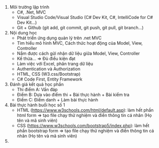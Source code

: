 1. Môi trường lập trình
   - C#, .Net, MVC
   - Visual Studio Code/Visual Studio (C# Dev Kit, C#, IntelliCode for C# Dev Kit...)
   - Git + Github (git add, git commit, git push, git pull, git branch...)
2. Nội dung học
   - Phát triển ứng dụng quản lý trên .net MVC
   - Tìm hiểu mô hình MVC, Cách thức hoạt động của Model, View, Controller
   - Nắm được cách gửi nhận dữ liệu giữa Model, View, Controller
   - Kế thừa... => Đủ điều kiện đạt
   - Làm việc với Excel, phân trang dữ liệu
   - Authentication và Authorization
   - HTML, CSS (W3.css/Bootstrap)
   - C# Code First, Entity Framework
3. Đánh giá kết quả học phần
   - Thi điểm A: Vấn đáp
   - Điểm B: Dựa vào điểm thi + Bài thực hành + Bài kiểm tra
   - Điểm C: Điểm danh + Làm bài thực hành
4. Bài thực hành buổi học số 1
   - HTML (https://www.w3schools.com/html/default.asp): làm hết phần html form => tạo file chạy thử nghiệm và điền thông tin cá nhân (Họ tên và mã sinh viên)
   - CSS (https://www.w3schools.com/bootstrap5/index.php): làm hết phần bootstrap form => tạo file chạy thử nghiệm và điền thông tin cá nhân (Họ tên và mã sinh viên) 
5. 